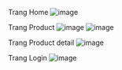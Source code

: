 Trang Home
![image](https://github.com/user-attachments/assets/1fa66959-28fe-4d56-a499-69e230ca4b60)

Trang Product
![image](https://github.com/user-attachments/assets/c68a7b04-4f4a-42c9-947e-29ee86c26843)
![image](https://github.com/user-attachments/assets/f99f2cc1-1428-468f-a1c9-2dd706bdb8e0)

Trang Product detail
![image](https://github.com/user-attachments/assets/a1cedded-4eb2-4581-8355-03f196f4dcef)

Trang Login
![image](https://github.com/user-attachments/assets/3b7cb4de-a512-4d15-acfe-0c9b1abbc17a)



